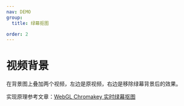 ```yaml
---
nav: DEMO
group:
  title: 绿幕抠图

order: 2
---
```


# 视频背景

在背景图上叠加两个视频，左边是原视频，右边是移除绿幕背景后的效果。

<code src="./3_2_1-chromakey-video.tsx"></code>

实现原理参考文章：[WebGL Chromakey 实时绿幕抠图](https://hughfenghen.github.io/posts/2023/07/07/webgl-chromakey/)
